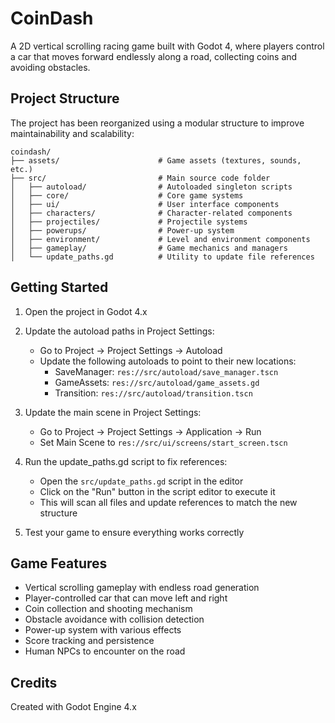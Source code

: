 # CoinDash

A 2D vertical scrolling racing game built with Godot 4, where players control a car that moves forward endlessly along a road, collecting coins and avoiding obstacles.

## Project Structure

The project has been reorganized using a modular structure to improve maintainability and scalability:

```
coindash/
├── assets/                      # Game assets (textures, sounds, etc.)
├── src/                         # Main source code folder
│   ├── autoload/                # Autoloaded singleton scripts
│   ├── core/                    # Core game systems
│   ├── ui/                      # User interface components
│   ├── characters/              # Character-related components
│   ├── projectiles/             # Projectile systems
│   ├── powerups/                # Power-up system
│   ├── environment/             # Level and environment components
│   ├── gameplay/                # Game mechanics and managers
│   └── update_paths.gd          # Utility to update file references
```

## Getting Started

1. Open the project in Godot 4.x
2. Update the autoload paths in Project Settings:
   - Go to Project → Project Settings → Autoload
   - Update the following autoloads to point to their new locations:
     - SaveManager: `res://src/autoload/save_manager.tscn`
     - GameAssets: `res://src/autoload/game_assets.gd`
     - Transition: `res://src/autoload/transition.tscn`

3. Update the main scene in Project Settings:
   - Go to Project → Project Settings → Application → Run
   - Set Main Scene to `res://src/ui/screens/start_screen.tscn`

4. Run the update_paths.gd script to fix references:
   - Open the `src/update_paths.gd` script in the editor
   - Click on the "Run" button in the script editor to execute it
   - This will scan all files and update references to match the new structure

5. Test your game to ensure everything works correctly

## Game Features

- Vertical scrolling gameplay with endless road generation
- Player-controlled car that can move left and right
- Coin collection and shooting mechanism
- Obstacle avoidance with collision detection
- Power-up system with various effects
- Score tracking and persistence
- Human NPCs to encounter on the road

## Credits

Created with Godot Engine 4.x 